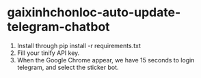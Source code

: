 # gaixinhchonloc-auto-update-telegram-chatbot
1. Install through pip install -r requirements.txt
2. Fill your tinify API key.
3. When the Google Chrome appear, we have 15 seconds to login telegram, and select the sticker bot. 

